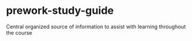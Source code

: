 # prework-study-guide
Central organized source of information to assist with learning throughout the course
